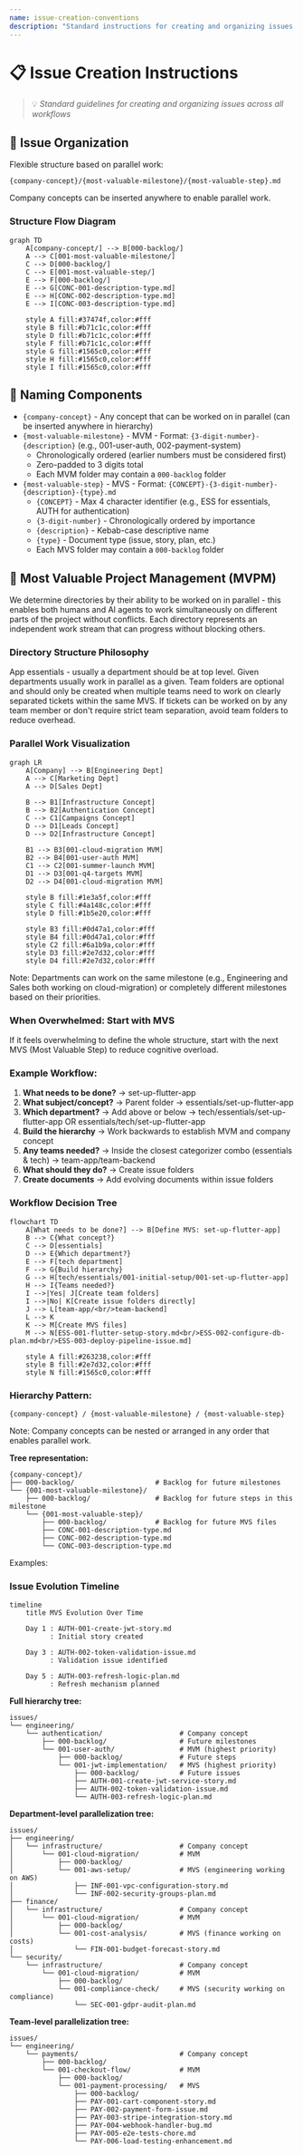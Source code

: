 ```yaml
---
name: issue-creation-conventions
description: "Standard instructions for creating and organizing issues in the project. Defines folder structure, naming conventions, and document organization for all issue types."
---
```

# 📋 Issue Creation Instructions

> 💡 *Standard guidelines for creating and organizing issues across all workflows*

## 📁 Issue Organization

Flexible structure based on parallel work:
```
{company-concept}/{most-valuable-milestone}/{most-valuable-step}.md
```
Company concepts can be inserted anywhere to enable parallel work.

### Structure Flow Diagram

```mermaid
graph TD
    A[company-concept/] --> B[000-backlog/]
    A --> C[001-most-valuable-milestone/]
    C --> D[000-backlog/]
    C --> E[001-most-valuable-step/]
    E --> F[000-backlog/]
    E --> G[CONC-001-description-type.md]
    E --> H[CONC-002-description-type.md]
    E --> I[CONC-003-description-type.md]
    
    style A fill:#37474f,color:#fff
    style B fill:#b71c1c,color:#fff
    style D fill:#b71c1c,color:#fff
    style F fill:#b71c1c,color:#fff
    style G fill:#1565c0,color:#fff
    style H fill:#1565c0,color:#fff
    style I fill:#1565c0,color:#fff
```

## 📝 Naming Components

- `{company-concept}` - Any concept that can be worked on in parallel (can be inserted anywhere in hierarchy)
- `{most-valuable-milestone}` - MVM - Format: `{3-digit-number}-{description}` (e.g., 001-user-auth, 002-payment-system)
    - Chronologically ordered (earlier numbers must be considered first)
    - Zero-padded to 3 digits total
    - Each MVM folder may contain a `000-backlog` folder
- `{most-valuable-step}` - MVS - Format: `{CONCEPT}-{3-digit-number}-{description}-{type}.md`
    - `{CONCEPT}` - Max 4 character identifier (e.g., ESS for essentials, AUTH for authentication)
    - `{3-digit-number}` - Chronologically ordered by importance
    - `{description}` - Kebab-case descriptive name  
    - `{type}` - Document type (issue, story, plan, etc.)
    - Each MVS folder may contain a `000-backlog` folder

## 🎯 Most Valuable Project Management (MVPM)

We determine directories by their ability to be worked on in parallel - this enables both humans and AI agents to work simultaneously on different parts of the project without conflicts. Each directory represents an independent work stream that can progress without blocking others.

### Directory Structure Philosophy
App essentials - usually a department should be at top level. Given departments usually work in parallel as a given. Team folders are optional and should only be created when multiple teams need to work on clearly separated tickets within the same MVS. If tickets can be worked on by any team member or don't require strict team separation, avoid team folders to reduce overhead.

### Parallel Work Visualization

```mermaid
graph LR
    A[Company] --> B[Engineering Dept]
    A --> C[Marketing Dept]
    A --> D[Sales Dept]
    
    B --> B1[Infrastructure Concept]
    B --> B2[Authentication Concept]
    C --> C1[Campaigns Concept]
    D --> D1[Leads Concept]
    D --> D2[Infrastructure Concept]
    
    B1 --> B3[001-cloud-migration MVM]
    B2 --> B4[001-user-auth MVM]
    C1 --> C2[001-summer-launch MVM]
    D1 --> D3[001-q4-targets MVM]
    D2 --> D4[001-cloud-migration MVM]
    
    style B fill:#1e3a5f,color:#fff
    style C fill:#4a148c,color:#fff
    style D fill:#1b5e20,color:#fff
    
    style B3 fill:#0d47a1,color:#fff
    style B4 fill:#0d47a1,color:#fff
    style C2 fill:#6a1b9a,color:#fff
    style D3 fill:#2e7d32,color:#fff
    style D4 fill:#2e7d32,color:#fff
```

Note: Departments can work on the same milestone (e.g., Engineering and Sales both working on cloud-migration) or completely different milestones based on their priorities.

### When Overwhelmed: Start with MVS
If it feels overwhelming to define the whole structure, start with the next MVS (Most Valuable Step) to reduce cognitive overload.

### Example Workflow:
1. **What needs to be done?** → set-up-flutter-app
2. **What subject/concept?** → Parent folder → essentials/set-up-flutter-app
3. **Which department?** → Add above or below → tech/essentials/set-up-flutter-app OR essentials/tech/set-up-flutter-app
4. **Build the hierarchy** → Work backwards to establish MVM and company concept
5. **Any teams needed?** → Inside the closest categorizer combo (essentials & tech) → team-app/team-backend
6. **What should they do?** → Create issue folders
7. **Create documents** → Add evolving documents within issue folders

### Workflow Decision Tree

```mermaid
flowchart TD
    A[What needs to be done?] --> B[Define MVS: set-up-flutter-app]
    B --> C{What concept?}
    C --> D[essentials]
    D --> E{Which department?}
    E --> F[tech department]
    F --> G{Build hierarchy}
    G --> H[tech/essentials/001-initial-setup/001-set-up-flutter-app]
    H --> I{Teams needed?}
    I -->|Yes| J[Create team folders]
    I -->|No| K[Create issue folders directly]
    J --> L[team-app/<br/>team-backend]
    L --> K
    K --> M[Create MVS files]
    M --> N[ESS-001-flutter-setup-story.md<br/>ESS-002-configure-db-plan.md<br/>ESS-003-deploy-pipeline-issue.md]
    
    style A fill:#263238,color:#fff
    style B fill:#2e7d32,color:#fff
    style N fill:#1565c0,color:#fff
```

### Hierarchy Pattern:
```
{company-concept} / {most-valuable-milestone} / {most-valuable-step}
```
Note: Company concepts can be nested or arranged in any order that enables parallel work.

**Tree representation:**
```
{company-concept}/
├── 000-backlog/                    # Backlog for future milestones
└── {001-most-valuable-milestone}/
    ├── 000-backlog/                # Backlog for future steps in this milestone
    └── {001-most-valuable-step}/
        ├── 000-backlog/            # Backlog for future MVS files
        ├── CONC-001-description-type.md
        ├── CONC-002-description-type.md
        └── CONC-003-description-type.md
```

Examples:

### Issue Evolution Timeline

```mermaid
timeline
    title MVS Evolution Over Time
    
    Day 1 : AUTH-001-create-jwt-story.md
          : Initial story created
    
    Day 3 : AUTH-002-token-validation-issue.md
          : Validation issue identified
    
    Day 5 : AUTH-003-refresh-logic-plan.md
          : Refresh mechanism planned
```

**Full hierarchy tree:**
```
issues/
└── engineering/
    └── authentication/                   # Company concept
        ├── 000-backlog/                  # Future milestones
        └── 001-user-auth/                # MVM (highest priority)
            ├── 000-backlog/              # Future steps
            └── 001-jwt-implementation/   # MVS (highest priority)
                ├── 000-backlog/          # Future issues
                ├── AUTH-001-create-jwt-service-story.md
                ├── AUTH-002-token-validation-issue.md
                └── AUTH-003-refresh-logic-plan.md
```

**Department-level parallelization tree:**
```
issues/
├── engineering/
│   └── infrastructure/                   # Company concept
│       └── 001-cloud-migration/          # MVM
│           ├── 000-backlog/
│           └── 001-aws-setup/            # MVS (engineering working on AWS)
│               ├── INF-001-vpc-configuration-story.md
│               └── INF-002-security-groups-plan.md
├── finance/
│   └── infrastructure/                   # Company concept
│       └── 001-cloud-migration/          # MVM
│           ├── 000-backlog/
│           └── 001-cost-analysis/        # MVS (finance working on costs)
│               └── FIN-001-budget-forecast-story.md
└── security/
    └── infrastructure/                   # Company concept
        └── 001-cloud-migration/          # MVM
            ├── 000-backlog/
            └── 001-compliance-check/     # MVS (security working on compliance)
                └── SEC-001-gdpr-audit-plan.md
```

**Team-level parallelization tree:**
```
issues/
└── engineering/
    └── payments/                         # Company concept
        ├── 000-backlog/
        └── 001-checkout-flow/            # MVM
            ├── 000-backlog/
            └── 001-payment-processing/   # MVS
                ├── 000-backlog/
                ├── PAY-001-cart-component-story.md
                ├── PAY-002-payment-form-issue.md
                ├── PAY-003-stripe-integration-story.md
                ├── PAY-004-webhook-handler-bug.md
                ├── PAY-005-e2e-tests-chore.md
                └── PAY-006-load-testing-enhancement.md
```
